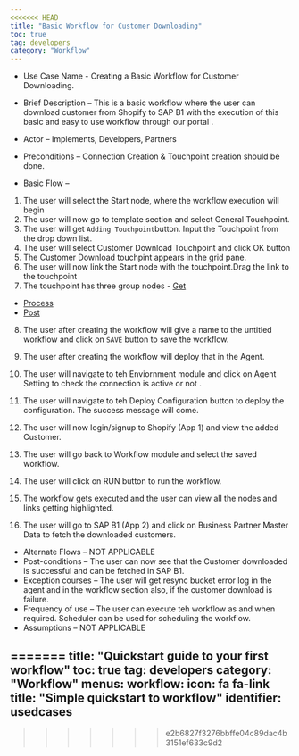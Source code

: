 ```yaml
---
<<<<<<< HEAD
title: "Basic Workflow for Customer Downloading"
toc: true
tag: developers
category: "Workflow"
---
```


* Use Case Name - Creating a Basic Workflow for Customer Downloading.

* Brief Description – This is a basic workflow where the user can download customer from Shopify to SAP B1 with the execution of this basic and easy to use workflow through our portal .
* Actor – Implements, Developers, Partners   
* Preconditions – Connection Creation & Touchpoint creation should be done. 
* Basic Flow –  
1. The user will select the Start node, where the workflow execution will begin
2. The user will now go to template section and select General Touchpoint.
3. The user will get `Adding Touchpoint`button. Input the Touchpoint from the drop down list.
4. The user will select Customer Download Touchpoint and click OK button
5. The Customer Download touchpint appears in the grid pane. 
6. The user will now link the Start node with the touchpoint.Drag the link to the touchpoint
7. The touchpoint has three group nodes - [Get](https://github.com/appseconnect/docs/blob/demo/_posts/Workflow-Management/Nodes-and-links/2018-08-19-working-with-get.md#title-get-nodetoc-truetag-developerscategory-workflowauthor-abhishek-sur)
* [Process](https://github.com/appseconnect/docs/blob/demo/_posts/Workflow-Management/Nodes-and-links/2018-08-20-working-with-process.md#title-process-nodetoc-truetag-developerscategory-workflow)
* [Post](https://github.com/appseconnect/docs/blob/demo/_posts/Workflow-Management/Nodes-and-links/2018-08-21-working-with-post.md#title-post-nodetoc-truetag-developerscategory-workflow)

8. The user after creating the workflow will give a name to the untitled workflow and click on `SAVE` button to save the workflow.

9. The user after creating the workflow will deploy that in the Agent.

10. The user will navigate to teh Enviornment module and click on Agent Setting to check the connection is active or not .

11. The user will navigate to teh Deploy Configuration button to deploy the configuration. The success message will come.

12. The user will now login/signup to Shopify (App 1) and view the added Customer.

13. The user will go back to Workflow module and select the saved workflow.

14. The user will click on RUN button to run the workflow.

15. The workflow gets executed and the user can view all the nodes and links getting highlighted.

16.  The user will go to SAP B1 (App 2) and click on Business Partner Master Data to fetch the downloaded customers. 


* Alternate Flows – NOT APPLICABLE 
* Post-conditions – The user can now see that the Customer downloaded is successful and can be fetched in SAP B1. 
* Exception courses –  The user will get resync bucket error log in the agent and in the workflow section also, if the customer download is failure.
* Frequency of use  – The user can execute teh workflow as and when required. Scheduler can be used for scheduling the workflow.
* Assumptions – NOT APPLICABLE 



=======
title: "Quickstart guide to your first workflow"
toc: true
tag: developers
category: "Workflow"
menus: 
    workflow:
        icon: fa fa-link
        title: "Simple quickstart to workflow" 
        identifier: usedcases
---
>>>>>>> e2b6827f3276bbffe04c89dac4b3151ef633c9d2
